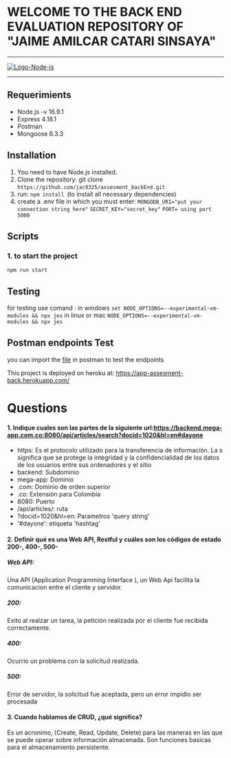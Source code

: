 # WELCOME TO THE BACK END EVALUATION REPOSITORY OF "JAIME AMILCAR CATARI SINSAYA"

---

[![Logo-Node-js](https://ugeek.github.io/blog/images-blog/node.png "Logo-Node-js")](http://https://ugeek.github.io/blog/images-blog/node.png "Logo-Node-js")

---

## Requerimients

- Node.js -v 16.9.1
- Express 4.18.1
- Postman
- Mongoose 6.3.3

## Installation

1. You need to have Node.js installed.
2. Clone the repository: git clone
   `https://github.com/jac9325/assesment_backEnd.git`
3. run: `npm install `(to install all necessary dependencies)
4. create a .env file in which you must enter:
   `MONGODB_URI="put your connection string here"`
   `SECRET_KEY="secret_key"`
   `PORT= using port 5000`

## Scripts

### 1. to start the project

`npm run start`

## Testing

for testing use comand :
in windows `set NODE_OPTIONS=--experimental-vm-modules && npx jes`
in linux or mac `NODE_OPTIONS=--experimental-vm-modules && npx jes`

## Postman endpoints Test

you can import the [file](htthttps://github.com/jac9325/assesment_backEnd/blob/master/api-favs.postman_collection.jsonp:// "file") in postman to test the endpoints

This project is deployed on heroku at: https://app-assesment-back.herokuapp.com/

# Questions

#### 1. Indique cuales son las partes de la siguiente url:https://backend.mega-app.com.co:8080/api/articles/search?docid=1020&hl=en#dayone

- https: Es el protocolo utilizado para la transferencia de información. La s significa que se protege la integridad y la confidencialidad de los datos de los usuarios entre sus ordenadores y el sitio
- backend: Subdominio
- mega-app: Dominio
- .com: Dominio de orden superior
- .co: Extensión para Colombia
- 8080: Puerto
- /api/articles/: ruta
- ?docid=1020&hl=en: Parametros 'query string'
- '#dayone': etiqueta 'hashtag'

#### 2. Definir qué es una Web API, Restful y cuáles son los códigos de estado 200-, 400-, 500-

##### Web API:

Una API (Application Programming Interface ), un Web Api facilita la comunicacion entre el cliente y servidor.

##### 200:

Exito al realzar un tarea, la petición realizada por el cliente fue recibida correctamente.

##### 400:

Ocurrio un problema con la solicitud realizada.

##### 500:

Error de servidor, la solicitud fue aceptada, pero un error impidio ser procesada

#### 3. Cuando hablamos de CRUD, ¿qué significa?

Es un acronimo, (Create, Read, Update, Delete) para las maneras en las que se puede operar sobre información almacenada. Son funciones basicas para el almacenamiento persistente.
